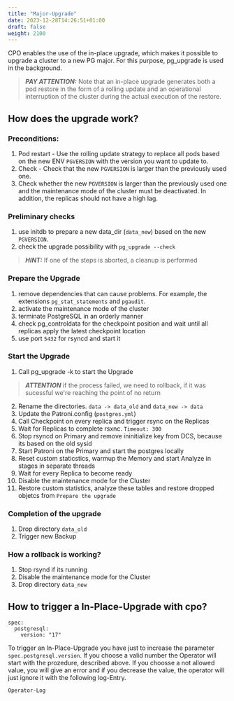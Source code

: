 ```yaml
---
title: "Major-Upgrade"
date: 2023-12-28T14:26:51+01:00
draft: false
weight: 2100
---
```


CPO enables the use of the in-place upgrade, which makes it possible to upgrade a cluster to a new PG major. For this purpose, pg_upgrade is used in the background.

> **_PAY ATTENTION:_**  Note that an in-place upgrade generates both a pod restore in the form of a rolling update and an operational interruption of the cluster during the actual execution of the restore.

## How does the upgrade work?

### Preconditions:
1. Pod restart - Use the rolling update strategy to replace all pods based on the new ENV `PGVERSION` with the version you want to update to.
2. Check - Check that the new `PGVERSION` is larger than the previously used one.
3. Check whether the new `PGVERSION` is larger than the previously used one and the maintenance mode of the cluster must be deactivated. In addition, the replicas should not have a high lag.

### Preliminary checks

1. use initdb to prepare a new data_dir (`data_new`) based on the new `PGVERSION`.
2. check the upgrade possibility with `pg_upgrade --check`

> **_HINT:_**  If one of the steps is aborted, a cleanup is performed

### Prepare the Upgrade
1. remove dependencies that can cause problems. For example, the extensions `pg_stat_statements` and `pgaudit`.
2. activate the maintenance mode of the cluster
3. terminate PostgreSQL in an orderly manner
4. check pg_controldata for the checkpoint position and wait until all replicas apply the latest checkpoint location
5. use port `5432` for rsyncd and start it 

### Start the Upgrade

1. Call pg_upgrade -k to start the Upgrade
> **_ATTENTION_** if the process failed, we need to rollback, if it was sucessful we're reaching the point of no return
2. Rename the directories. `data -> data_old` and `data_new -> data`
3. Update the Patroni.config (`postgres.yml`)
4. Call Checkpoint on every replica and trigger rsync on the Replicas
5. Wait for Replicas to complete rsxnc. `Timeout: 300` 
6. Stop rsyncd on Primary and remove ininitialize key from DCS, because its based on the old sysid
7. Start Patroni on the Primary and start the postgres locally
8. Reset custom staticstics, warmup the Memory and start Analyze in stages in separate threads
9. Wait for every Replica to become ready
10. Disable the maintenance mode for the Cluster
11. Restore custom statistics, analyze these tables and restore dropped objetcs from `Prepare the upgrade`

### Completion of the upgrade
1. Drop directory `data_old`
2. Trigger new Backup

### How a rollback is working?
1. Stop rsynd if its running
2. Disable the maintenance mode for the Cluster
3. Drop directory `data_new`


## How to trigger a In-Place-Upgrade with cpo?

```
spec:
  postgresql:
    version: "17"
```
To trigger an In-Place-Upgrade you have just to increase the parameter `spec.postgresql.version`. If you choose a valid number the Operator will start with the prozedure, described above. 
If you choosse a not allowed value, you will give an error and if you decrease the value, the operator will just ignore it with the following log-Entry.
```
Operator-Log
````